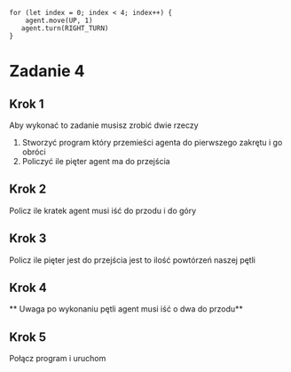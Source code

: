 ```blocks
for (let index = 0; index < 4; index++) {
    agent.move(UP, 1)
   agent.turn(RIGHT_TURN)
}

```
# Zadanie 4
## Krok 1
Aby wykonać to zadanie musisz zrobić dwie rzeczy<br>
1. Stworzyć program który przemieści agenta do pierwszego zakrętu i go obróci
2. Policzyć ile pięter agent ma do przejścia
## Krok 2
Policz ile kratek agent musi iść do przodu i do góry
## Krok 3
Policz ile pięter jest do przejścia jest to ilość powtórzeń naszej pętli
## Krok 4
** Uwaga po wykonaniu pętli agent musi iść o dwa do przodu**
## Krok 5
Połącz program i uruchom
